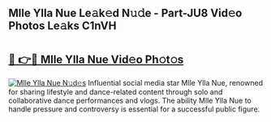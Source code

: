 ## Mlle Ylla Nue Le𝚊k𝚎d N𝚞𝚍e - Part-JU8 Vid𝚎o Photos Le𝚊ks C1nVH

# <h2><a href="http://fb6qyz2.evod.top/?m=Mlle+Ylla+Nue">🔗 👉🔴 Mlle Ylla Nue Vid𝚎o Ph𝚘t𝚘s</a></h2>

[![Mlle Ylla Nue N𝚞d𝚎s](https://i.imgur.com/8V9OHl7.gif)](http://fb6qyz2.evod.top/?m=Mlle+Ylla+Nue)
Influential social media star Mlle Ylla Nue, renowned for sharing lifestyle and dance-related content through solo and collaborative dance performances and vlogs. The ability Mlle Ylla Nue to handle pressure and controversy is essential for a successful public figure. 
